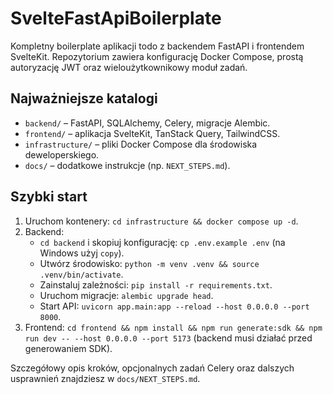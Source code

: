 # SvelteFastApiBoilerplate

Kompletny boilerplate aplikacji todo z backendem FastAPI i frontendem SvelteKit. Repozytorium
zawiera konfigurację Docker Compose, prostą autoryzację JWT oraz wieloużytkownikowy moduł zadań.

## Najważniejsze katalogi

- `backend/` – FastAPI, SQLAlchemy, Celery, migracje Alembic.
- `frontend/` – aplikacja SvelteKit, TanStack Query, TailwindCSS.
- `infrastructure/` – pliki Docker Compose dla środowiska deweloperskiego.
- `docs/` – dodatkowe instrukcje (np. `NEXT_STEPS.md`).

## Szybki start

1. Uruchom kontenery: `cd infrastructure && docker compose up -d`.
2. Backend:
   - `cd backend` i skopiuj konfigurację: `cp .env.example .env` (na Windows użyj `copy`).
   - Utwórz środowisko: `python -m venv .venv && source .venv/bin/activate`.
   - Zainstaluj zależności: `pip install -r requirements.txt`.
   - Uruchom migracje: `alembic upgrade head`.
   - Start API: `uvicorn app.main:app --reload --host 0.0.0.0 --port 8000`.
3. Frontend: `cd frontend && npm install && npm run generate:sdk && npm run dev -- --host 0.0.0.0 --port 5173` (backend musi działać przed generowaniem SDK).

Szczegółowy opis kroków, opcjonalnych zadań Celery oraz dalszych usprawnień znajdziesz w `docs/NEXT_STEPS.md`.

